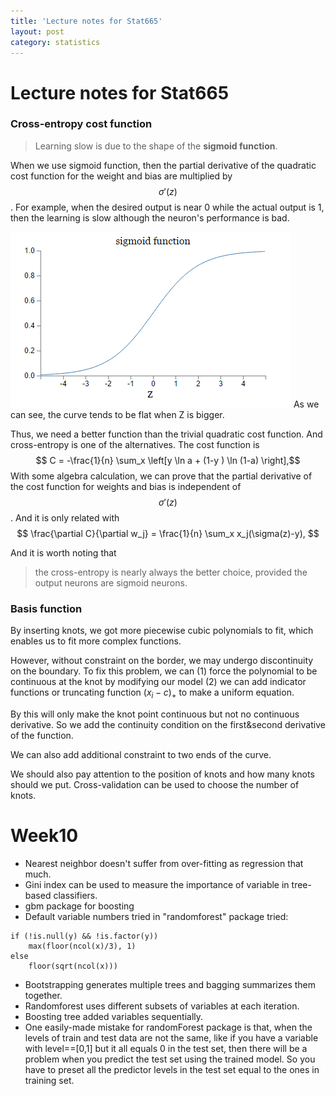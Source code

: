 ```yaml
---
title: 'Lecture notes for Stat665'
layout: post
category: statistics
---
```


# Lecture notes for Stat665

### Cross-entropy cost function

>  Learning slow is due to the shape of the **sigmoid function**.

When we use sigmoid function, then the partial derivative of the quadratic cost function for the weight and bias are multiplied by $$\sigma'(z)$$. For example, when the desired output is near 0 while the actual output is 1, then the learning is slow although the neuron's performance is bad.

[![sigmoid](/img/in-post/sigmoid.png "sigmoid")](/img/in-post/sigmoid.png "sigmoid")
As we can see, the curve tends to be flat when Z is bigger.

Thus, we need a better function than the trivial quadratic cost function. And cross-entropy is one of the alternatives. The cost function is 
 $$ C = -\frac{1}{n} \sum_x \left[y \ln a + (1-y ) \ln (1-a) \right],$$
With some algebra calculation, we can prove that the partial derivative of the cost function for weights and bias is independent of $$\sigma'(z)$$. And it is only related with 
$$ \frac{\partial C}{\partial w_j} =  \frac{1}{n} \sum_x x_j(\sigma(z)-y), $$

And it is worth noting that 
> the cross-entropy is nearly always the better choice, provided the output neurons are sigmoid neurons. 

### Basis function

By inserting knots, we got more piecewise cubic polynomials to fit, which enables us to fit more complex functions.

However, without constraint on the border, we may undergo discontinuity on the boundary. To fix this problem, we can
(1) force the polynomial to be continuous at the knot by modifying our model
(2) we can add indicator functions or truncating function $(x_i-c)_+$ to make a uniform equation.

By this will only make the knot point continuous but not no continuous derivative. So we add the continuity condition on the first&second derivative of the function.

We can also add additional constraint to two ends of the curve.

We should also pay attention to the position of knots and how many knots should we put. Cross-validation can be used to choose the number of knots.

# Week10

* Nearest neighbor doesn't suffer from over-fitting as regression that much.
* Gini index can be used to measure the importance of variable in tree-based classifiers. 
* gbm package for boosting
* Default variable numbers tried in "randomforest" package tried:
~~~~
if (!is.null(y) && !is.factor(y))
    max(floor(ncol(x)/3), 1) 
else 
	floor(sqrt(ncol(x)))
~~~~
* Bootstrapping generates multiple trees and bagging summarizes them together. 
* Randomforest uses different subsets of variables at each iteration.
* Boosting tree added variables sequentially.
* One easily-made mistake for randomForest package is that, when the levels of train and test data are not the same, like if you have a variable with level==[0,1] but it all equals 0 in the test set, then there will be a problem when you predict the test set using the trained model. So you have to preset all the predictor levels in the test set equal to the ones in training set.










